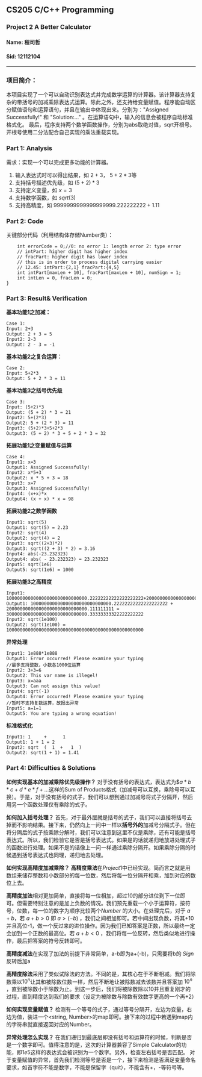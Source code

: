 ## CS205 C/C++ Programming
### Project 2 A Better Calculator
#### Name: 程司哲
#### Sid: 12112104
___

### 项目简介：

本项目实现了一个可以自动识别表达式并完成数学运算的计算器。该计算器支持复杂的带括号的加减乘除表达式运算。除此之外，还支持给变量赋值。程序能自动区分赋值语句和运算语句，并且在输出中体现出来。分别为："Assigned Successfully!" 和 "Solution:..." 。在运算语句中，输入的信息会被程序自动标准格式化。 最后，程序支持两个数学函数操作，分别为abs取绝对值，sqrt开根号。开根号使用二分法配合自己实现的乘法重载实现。

### Part 1: Analysis
需求：实现一个可以完成更多功能的计算器。

1. 输入表达式时可以得出结果，如 $2+3$， $5+2*3$等
2. 支持括号描述优先级，如 $(5+2)*3$
3. 支持定义变量，如 $x=3$
4. 支持数学函数，如 $sqrt(3)$
5. 支持高精度，如 $9999999999999999999.222222222+1.11$

### Part 2: Code
关键部分代码（利用结构体存储Number类）：

```
    int errorCode = 0;//0: no error 1: length error 2: type error
    // intPart: higher digit has higher index
    // fracPart: higher digit has lower index
    // this is in order to process digital carrying easier
    // 12.45: intPart:{2,1} fracPart:{4,5} 
    int intPart[maxLen + 10], fracPart[maxLen + 10], numSign = 1;
    int intLen = 0, fracLen = 0;
}
```

### Part 3: Result& Verification

**基本功能1之加减：**
```
Case 1:
Input: 2+3
Output: 2 + 3 = 5
Input2: 2-3
Output: 2 - 3 = -1

```
**基本功能2之复合运算：**
```
Case 2:
Input: 5+2*3
Output: 5 + 2 * 3 = 11

```
**基本功能3之括号优先级**
```
Case 3:
Input: (5+2)*3
Output: (5 + 2) * 3 = 21
Input2: 5+(2*3)
Output2: 5 + (2 * 3) = 11
Input3: (5+2)*3+5+2*3
Output3: (5 + 2) * 3 + 5 + 2 * 3 = 32
```
**拓展功能1之变量赋值与运算**
```
Case 4:
Input1: x=3
Output1: Assigned Successfully!
Input2: x*5+3
Output2: x * 5 + 3 = 18
Input3: x=7
Output3: Assigned Successfully!
Input4: (x+x)*x
Output4: (x + x) * x = 98

```
**拓展功能2之数学函数**

```
Input1: sqrt(5)
Output1: sqrt(5) = 2.23
Input2: sqrt(4)
Output2: sqrt(4) = 2
Input3: sqrt((2+3)*2)
Output3: sqrt((2 + 3) * 2) = 3.16
Input4: abs(-23.232323)
Output4: abs( - 23.232323) = 23.232323
Input5: sqrt(1e6)
Output5: sqrt(1e6) = 1000

```
**拓展功能3之高精度**

```
Input1: 100000000000000000000000000000.22222222222222222222+200000000000000000000000000000.111111111
Output1: 100000000000000000000000000000.22222222222222222222 + 200000000000000000000000000000.111111111 = 300000000000000000000000000000.33333333322222222222
Input2: sqrt(1e100)
Output2: sqrt(1e100) = 100000000000000000000000000000000000000000000000000

```
**异常处理**

```
Input1: 1e888*1e888
Output1: Error occurred! Please examine your typing
//最多支持整数，小数各1000位运算
Input2: 3+3=6
Output2: This var name is illegel!
Input3: x=aaa
Output3: Can not assign this value!
Input4: sqrt(-1)
Output4: Error occurred! Please examine your typing
//暂时不支持复数运算，故报出异常
Input5: a=1=1
Output5: You are typing a wrong equation!
```

**标准格式化**

```
Input1: 1     +      1
Output1: 1 + 1 = 2
Input2: sqrt  (  1  +   1  )
Output2: sqrt(1 + 1) = 1.41
```

### Part 4: Difficulties & Solutions

**如何实现基本的加减乘除优先级操作？**
对于没有括号的表达式，表达式为$$a*b*c+d*e*f+...$这样的Sum of Products格式（加减号可以互换，乘除号可以互换）。于是，对于没有括号的式子，我们可以想到通过加减号将式子分隔开，然后用另一个函数处理仅有乘除的式子。

**如何加入括号处理？**
首先，对于最外层就是括号的式子，我们可以直接将括号去掉而不影响结果。接下来，仍然向上一问中一样以**括号外的**加减号分隔式子。但在将分隔后的式子按乘除分解时，我们可以注意到这里不仅是乘除，还有可能是括号表达式。所以，我们检验它是否是括号表达式。如果是的话就递归地放进处理式子的函数进行处理。如果不是的话像上一问一样通过乘除分隔开。如果乘除分隔的时候遇到括号表达式也同理，递归地去处理。

**如何实现高精度加减乘除？**
**高精度乘法**在$Project1$中已经实现。简而言之就是用数组来储存整数和小数部分的每一位数，然后将每一位分隔开相乘，加到对应的数位上去。

**高精度加法**相对更加简单，直接将每一位相加，超过10的部分进位到下一位即可。但需要特别注意的是加上负数的情况。我们预先重载一个小于运算符，按符号，位数，每一位的数字为顺序比较两个$Number$ 的大小。在处理完后，对于 $a+b$，若 $a+b>0$ 即 $a>(-b)$ ，我们之间相加即可。若中间出现负数，将其+10并且高位-1，做一个反过来的进位操作。因为我们已知答案是正数，所以最终一定会加到一个正数的最高位。若 $a+b<0$ ，我们将每一位反转，然后类似地进行操作，最后把答案的符号反转即可。

**高精度减法**在实现了加法的前提下非常简单，a-b即为a+(-b)，只需要将b的 $Sign$ 反转后加a

**高精度除法**采用了类似试除法的方法。不同的是，其核心在于不断相减。我们将除数乘以$10^n$让其和被除数位数一样，然后不断地让被除数减去该数并且答案加 $10^n$ ，直到被除数小于除数为止。到这一步后，我们将被除数除以10并且重复刚才的过程，直到精度达到我们的要求（设定为被除数与除数有效数字更高的一个再+2）

**如何实现变量赋值？**
检测有一个等号的式子，通过等号分隔开，左边为变量，右边为值，装进一个<string, Number>的map即可。接下来的过程中若遇到map内的字符串就直接返回对应的Number。

**异常处理怎么实现？**
在我们递归到最底层即没有括号和运算符的时候，判断是否是一个数字即可。值得注意的是，这次的计算器兼容了Simple Calculator的功能，即$1e5$这样的表达式会被识别为一个数字。另外，检查左右括号是否匹配。
对于变量赋值的异常，首先我们检测等号是否是一个，接下来检测是否满足变量命名要求，如首字符不能是数字，不能是保留字（quit），不能含有+，-等符号等。

